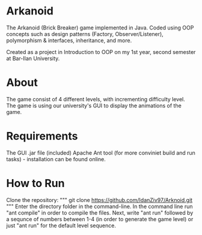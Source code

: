 # Arkanoid
The Arkanoid (Brick Breaker) game implemented in Java. Coded using OOP concepts such as design patterns (Factory, Observer/Listener), polymorphism &amp; interfaces, inheritance, and more.

Created as a project in Introduction to OOP on my 1st year, second semester at Bar-Ilan University.

# About

The game consist of 4 different levels, with incrementing difficulty level.
The game is using our university's GUI to display the animations of the game. 

# Requirements

The GUI .jar file (included)
Apache Ant tool (for more conviniet build and run tasks) - installation can be found online. 

# How to Run

Clone the repository:
"""
git clone https://github.com/IdanZiv97/Arknoid.git
"""
Enter the directory folder in the command-line. 
In the command line run "ant compile" in order to compile the files.
Next, write "ant run" followed by a sequnce of numbers between 1-4 (in order to generate the game level)
or just "ant run" for the default level sequence.
